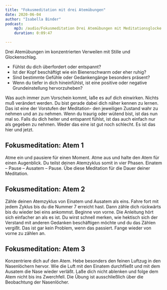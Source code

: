```yaml
---
title: "Fokusmeditation mit drei Atemübungen"
date: 2020-06-04
author: "Isabella Binder"
podcast:
    mp3: /audio/Fokusmeditation Drei Atemübungen mit Meditationsglocke.mp3
    duration: 0:09:47

---
```


Drei Atemübungen im konzentrierten Verweilen mit Stille und Glockenschlag.

- Fühlst du dich überfordert oder entspannt?
- Ist der Kopf beschäftigt wie ein Bienenschwarm oder eher ruhig?
- Sind bestimmte Gefühle oder Gedankengänge besonders präsent?
- Wenn du tiefer in dich hineinfühlst, ist eine positive oder negative Grundeinstellung hervorzuheben?

Was auch immer zum Vorschein kommt, laße es auf dich einwirken. Nichts muß verändert werden. Du bist gerade dabei dich näher kennen zu lernen. Das ist eine der Vorstufen der Meditation- den jeweiligen Zustand wahr zu nehmen und an zu nehmen. Wenn du traurig oder wütend bist, ist das nun mal so. Falls du dich heiter und entspannt fühlst, ist das auch einfach nur als gegeben zu nehmen. Weder das eine ist gut noch schlecht. Es ist das hier und jetzt.

Fokusmeditation: Atem 1
-
Atme ein und pausiere für einen Moment. Atme aus und halte den Atem für einen Augenblick. Du teilst deinen Atemzyklus somit in vier Phasen. Einatem – Pause – Ausatem – Pause. Übe diese Meditation für die Dauer deiner Meditation.

Fokusmeditation: Atem 2
-
Zähle deinen Atemzyklus von Einatem und Ausatem als eins. Fahre fort mit jedem Zyklus bis du die Nummer 7 erreicht hast. Dann zähle dich rückwärts bis du wieder bei eins ankommst. Beginne von vorne. Die Anleitung hört sich einfacher an als es ist. Du wirst schnell merken, wie hektisch sich der Verstand mit anderen Gedanken beschäftigen möchte und du das Zählen vergißt. Das ist gar kein Problem, wenn das passiert. Fange wieder von vorne zu zählen an.

Fokusmeditation: Atem 3
-
Konzentriere dich auf den Atem. Hebe besonders den feinen Luftzug in den Nasenlöchern hervor. Wie die Luft mit den Einatem durchfließt und mit dem Ausatem die Nase wieder verläßt. Laße dich nicht ablenken und folge dem Atem nicht bis ins Zwerchfell. Die Übung ist ausschließlich über die Beobachtung der Nasenlöcher.
